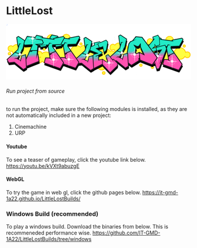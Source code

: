 # LittleLost
![Logo](https://github.com/IT-GMD-1A22/LittleLost/blob/main/Assets/Materials/JH/Texture/LittleLostGrafiti.png)

###### Run project from source
to run the project, make sure the following modules is installed, as they are not automatically included in a new project:

1. Cinemachine
2. URP


#### Youtube
To see a teaser of gameplay, click the youtube link below.
https://youtu.be/kVXt9abuzgE

#### WebGL
To try the game in web gl, click the github pages below.
https://it-gmd-1a22.github.io/LittleLostBuilds/

### Windows Build (recommended)
To play a windows build. Download the binaries from below. This is recommeneded performance wise.
https://github.com/IT-GMD-1A22/LittleLostBuilds/tree/windows
